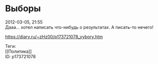 Выборы
=======

   
 2012-03-05, 21:55   
  Дааа... хотел написать что-нибудь о результатах. А писать-то нечего!   
    
 <https://diary.ru/~zHz00/p173721078_vybory.htm>   
   
 Теги:   
 [[Политика]]   
 ID: p173721078